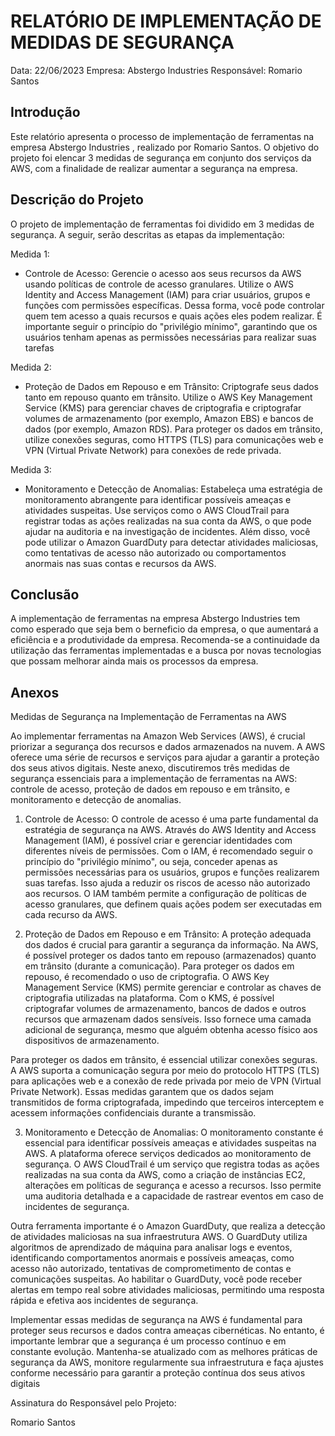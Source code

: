 # RELATÓRIO DE IMPLEMENTAÇÃO DE MEDIDAS DE SEGURANÇA

Data: 22/06/2023
Empresa: Abstergo Industries 
Responsável: Romario Santos

## Introdução
Este relatório apresenta o processo de implementação de ferramentas na empresa Abstergo Industries , realizado por Romario Santos. O objetivo do projeto foi elencar 3 medidas de segurança em conjunto dos serviços da AWS, com a finalidade de realizar aumentar a segurança na empresa.

## Descrição do Projeto
O projeto de implementação de ferramentas foi dividido em 3 medidas de segurança. A seguir, serão descritas as etapas da implementação:

Medida 1: 
- Controle de Acesso: Gerencie o acesso aos seus recursos da AWS usando políticas de controle de acesso granulares. Utilize o AWS Identity and Access Management (IAM) para criar usuários, grupos e funções com permissões específicas. Dessa forma, você pode controlar quem tem acesso a quais recursos e quais ações eles podem realizar. É importante seguir o princípio do "privilégio mínimo", garantindo que os usuários tenham apenas as permissões necessárias para realizar suas tarefas

Medida 2: 
- Proteção de Dados em Repouso e em Trânsito: Criptografe seus dados tanto em repouso quanto em trânsito. Utilize o AWS Key Management Service (KMS) para gerenciar chaves de criptografia e criptografar volumes de armazenamento (por exemplo, Amazon EBS) e bancos de dados (por exemplo, Amazon RDS). Para proteger os dados em trânsito, utilize conexões seguras, como HTTPS (TLS) para comunicações web e VPN (Virtual Private Network) para conexões de rede privada.

Medida 3: 
- Monitoramento e Detecção de Anomalias: Estabeleça uma estratégia de monitoramento abrangente para identificar possíveis ameaças e atividades suspeitas. Use serviços como o AWS CloudTrail para registrar todas as ações realizadas na sua conta da AWS, o que pode ajudar na auditoria e na investigação de incidentes. Além disso, você pode utilizar o Amazon GuardDuty para detectar atividades maliciosas, como tentativas de acesso não autorizado ou comportamentos anormais nas suas contas e recursos da AWS.


## Conclusão
A implementação de ferramentas na empresa Abstergo Industries tem como esperado que seja bem o berneficio da empresa, o que aumentará a eficiência e a produtividade da empresa. Recomenda-se a continuidade da utilização das ferramentas implementadas e a busca por novas tecnologias que possam melhorar ainda mais os processos da empresa.

## Anexos

 Medidas de Segurança na Implementação de Ferramentas na AWS

Ao implementar ferramentas na Amazon Web Services (AWS), é crucial priorizar a segurança dos recursos e dados armazenados na nuvem. A AWS oferece uma série de recursos e serviços para ajudar a garantir a proteção dos seus ativos digitais. Neste anexo, discutiremos três medidas de segurança essenciais para a implementação de ferramentas na AWS: controle de acesso, proteção de dados em repouso e em trânsito, e monitoramento e detecção de anomalias.

1. Controle de Acesso:
O controle de acesso é uma parte fundamental da estratégia de segurança na AWS. Através do AWS Identity and Access Management (IAM), é possível criar e gerenciar identidades com diferentes níveis de permissões. Com o IAM, é recomendado seguir o princípio do "privilégio mínimo", ou seja, conceder apenas as permissões necessárias para os usuários, grupos e funções realizarem suas tarefas. Isso ajuda a reduzir os riscos de acesso não autorizado aos recursos. O IAM também permite a configuração de políticas de acesso granulares, que definem quais ações podem ser executadas em cada recurso da AWS.

2. Proteção de Dados em Repouso e em Trânsito:
A proteção adequada dos dados é crucial para garantir a segurança da informação. Na AWS, é possível proteger os dados tanto em repouso (armazenados) quanto em trânsito (durante a comunicação). Para proteger os dados em repouso, é recomendado o uso de criptografia. O AWS Key Management Service (KMS) permite gerenciar e controlar as chaves de criptografia utilizadas na plataforma. Com o KMS, é possível criptografar volumes de armazenamento, bancos de dados e outros recursos que armazenam dados sensíveis. Isso fornece uma camada adicional de segurança, mesmo que alguém obtenha acesso físico aos dispositivos de armazenamento.

Para proteger os dados em trânsito, é essencial utilizar conexões seguras. A AWS suporta a comunicação segura por meio do protocolo HTTPS (TLS) para aplicações web e a conexão de rede privada por meio de VPN (Virtual Private Network). Essas medidas garantem que os dados sejam transmitidos de forma criptografada, impedindo que terceiros interceptem e acessem informações confidenciais durante a transmissão.

3. Monitoramento e Detecção de Anomalias:
O monitoramento constante é essencial para identificar possíveis ameaças e atividades suspeitas na AWS. A plataforma oferece serviços dedicados ao monitoramento de segurança. O AWS CloudTrail é um serviço que registra todas as ações realizadas na sua conta da AWS, como a criação de instâncias EC2, alterações em políticas de segurança e acesso a recursos. Isso permite uma auditoria detalhada e a capacidade de rastrear eventos em caso de incidentes de segurança.

Outra ferramenta importante é o Amazon GuardDuty, que realiza a detecção de atividades maliciosas na sua infraestrutura AWS. O GuardDuty utiliza algoritmos de aprendizado de máquina para analisar logs e eventos, identificando comportamentos anormais e possíveis ameaças, como acesso não autorizado, tentativas de comprometimento de contas e comunicações suspeitas. Ao habilitar o GuardDuty, você pode receber alertas em tempo real sobre atividades maliciosas, permitindo uma resposta rápida e efetiva aos incidentes de segurança.

Implementar essas medidas de segurança na AWS é fundamental para proteger seus recursos e dados contra ameaças cibernéticas. No entanto, é importante lembrar que a segurança é um processo contínuo e em constante evolução. Mantenha-se atualizado com as melhores práticas de segurança da AWS, monitore regularmente sua infraestrutura e faça ajustes conforme necessário para garantir a proteção contínua dos seus ativos digitais

Assinatura do Responsável pelo Projeto:

Romario Santos